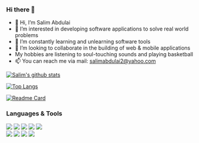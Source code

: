 ### Hi there 👋

- 👋 Hi, I’m Salim Abdulai
- 👀 I’m interested in developing software applications to solve real world problems
- 🌱 I’m constantly learning and unlearning software tools 
- 💞️ I’m looking to collaborate in the building of web & mobile applications
- My hobbies are listening to soul-touching sounds and playing basketball
- 📫 You can reach me via mail: salimabdulai2@yahoo.com


[![Salim's github stats](https://github-readme-stats.vercel.app/api?username=RayhanTabase&show_icons=true&theme=tokyonight)](https://github.com/RayhanTabases/github-readme-stats)

[![Top Langs](https://github-readme-stats.vercel.app/api/top-langs/?username=RayhanTabase&show_icons=true&theme=tokyonight&layout=compact)](https://github.com/RayhanTabases/github-readme-stats) 

[![Readme Card](https://github-readme-stats.vercel.app/api/pin/?username=RayhanTabase&repo=Portfolio)](https://github.com/RayhanTabase/Portfolio)


### Languages & Tools

![](https://img.shields.io/badge/code-HTML-orange)
![](https://img.shields.io/badge/code-CSS-blue)
![](https://img.shields.io/badge/code-Javascript-green)
![](https://img.shields.io/badge/code-SCSS-yellow) 
![](https://img.shields.io/badge/code-Bootsrap-purple)<br>
![](https://img.shields.io/badge/tool-ESLint-blue)
![](https://img.shields.io/badge/tool-StyleLint-yellow)
![](https://img.shields.io/badge/tool-Webhint-green)
![](https://img.shields.io/badge/editor-VSCode-green)
<!---
RayhanTabases/RayhanTabases is a ✨ special ✨ repository because its `README.md` (this file) appears on your GitHub profile.
You can click the Preview link to take a look at your changes.
--->
